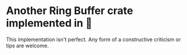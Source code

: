# Another Ring Buffer crate implemented in 🦀

This implementation isn't perfect. Any form of a constructive criticism or tips are welcome.
